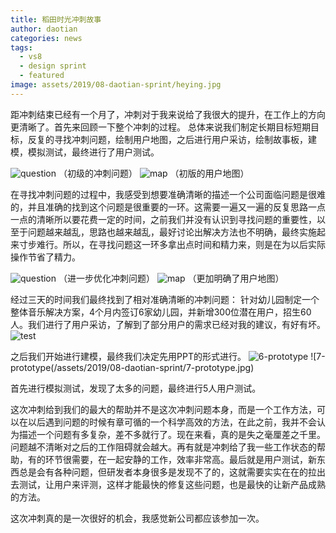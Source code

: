```yaml
---
title: 稻田时光冲刺故事
author: daotian
categories: news
tags:
  - vs8
  - design sprint
  - featured
image: assets/2019/08-daotian-sprint/heying.jpg
---
```

距冲刺结束已经有一个月了，冲刺对于我来说给了我很大的提升，在工作上的方向更清晰了。首先来回顾一下整个冲刺的过程。
总体来说我们制定长期目标短期目标，反复的寻找冲刺问题，绘制用户地图，之后进行用户采访，绘制故事板，建模，模拟测试，最终进行了用户测试。

![question](/assets/2019/08-daotian-sprint/1-question.jpg)
（初级的冲刺问题）
![map](/assets/2019/08-daotian-sprint/2-map.jpg)
（初版的用户地图）

在寻找冲刺问题的过程中，我感受到想要准确清晰的描述一个公司面临问题是很难的，并且准确的找到这个问题是很重要的一环。这需要一遍又一遍的反复思路一点一点的清晰所以要花费一定的时间，之前我们并没有认识到寻找问题的重要性，以至于问题越来越乱，思路也越来越乱，最好讨论出解决方法也不明确，最终实施起来寸步难行。所以，在寻找问题这一环多拿出点时间和精力来，则是在为以后实际操作节省了精力。

![question](/assets/2019/08-daotian-sprint/3-question.jpg)
（进一步优化冲刺问题）
![map](/assets/2019/08-daotian-sprint/4-map.jpg)
（更加明确了用户地图）

经过三天的时间我们最终找到了相对准确清晰的冲刺问题：
针对幼儿园制定一个整体音乐解决方案，4个月内签订6家幼儿园，并新增300位潜在用户，招生60人。我们进行了用户采访，了解到了部分用户的需求已经对我的建议，有好有坏。
![test](/assets/2019/08-daotian-sprint/5-test.jpg)

之后我们开始进行建模，最终我们决定先用PPT的形式进行。
![6-prototype](/assets/2019/08-daotian-sprint/6-prototype.jpg)
![7-prototype(/assets/2019/08-daotian-sprint/7-prototype.jpg)

首先进行模拟测试，发现了太多的问题，最终进行5人用户测试。

这次冲刺给到我们的最大的帮助并不是这次冲刺问题本身，而是一个工作方法，可以在以后遇到问题的时候有章可循的一个科学高效的方法，在此之前，我并不会认为描述一个问题有多复杂，差不多就行了。现在来看，真的是失之毫厘差之千里。问题越不清晰对之后的工作阻碍就会越大。再有就是冲刺给了我一些工作状态的帮助，有的环节很需要，在一起安静的工作，效率非常高。最后就是用户测试，新东西总是会有各种问题，但研发者本身很多是发现不了的，这就需要实实在在的拉出去测试，让用户来评测，这样才能最快的修复这些问题，也是最快的让新产品成熟的方法。

这次冲刺真的是一次很好的机会，我感觉新公司都应该参加一次。
